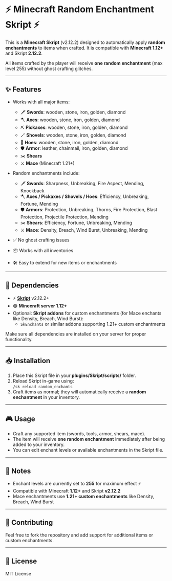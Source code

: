 # ⚡ Minecraft Random Enchantment Skript ⚡

This is a **Minecraft Skript** (v2.12.2) designed to automatically apply **random enchantments** to items when crafted. It is compatible with **Minecraft 1.12+** and Skript **2.12.2**.  

All items crafted by the player will receive **one random enchantment** (max level 255) without ghost crafting glitches.  

---

## ✨ Features

- Works with all major items:
  - 🗡️ **Swords**: wooden, stone, iron, golden, diamond  
  - 🪓 **Axes**: wooden, stone, iron, golden, diamond  
  - ⛏️ **Pickaxes**: wooden, stone, iron, golden, diamond  
  - 🪄 **Shovels**: wooden, stone, iron, golden, diamond  
  - 🌾 **Hoes**: wooden, stone, iron, golden, diamond  
  - 🛡️ **Armor**: leather, chainmail, iron, golden, diamond  
  - ✂️ **Shears**  
  - ⚔️ **Mace** (Minecraft 1.21+)  

- Random enchantments include:
  - 🗡️ **Swords**: Sharpness, Unbreaking, Fire Aspect, Mending, Knockback  
  - 🪓 **Axes / Pickaxes / Shovels / Hoes**: Efficiency, Unbreaking, Fortune, Mending  
  - 🛡️ **Armors**: Protection, Unbreaking, Thorns, Fire Protection, Blast Protection, Projectile Protection, Mending  
  - ✂️ **Shears**: Efficiency, Fortune, Unbreaking, Mending  
  - ⚔️ **Mace**: Density, Breach, Wind Burst, Unbreaking, Mending  

- ✅ No ghost crafting issues  
- 📦 Works with all inventories  
- 🛠️ Easy to extend for new items or enchantments  

---

## 🧩 Dependencies

- ⚡ **[Skript](https://github.com/SkriptLang/Skript)** v2.12.2+  
- 🟢 **Minecraft server 1.12+**  
- Optional: **Skript addons** for custom enchantments (for Mace enchants like Density, Breach, Wind Burst):  
  - `SkEnchants` or similar addons supporting 1.21+ custom enchantments  

Make sure all dependencies are installed on your server for proper functionality.

---

## 📥 Installation

1. Place this Skript file in your **plugins/Skript/scripts/** folder.  
2. Reload Skript in-game using:  
   ```/sk reload random_enchants```  
3. Craft items as normal; they will automatically receive a **random enchantment** in your inventory.  

---

## 🎮 Usage

- Craft any supported item (swords, tools, armor, shears, mace).  
- The item will receive **one random enchantment** immediately after being added to your inventory.  
- You can edit enchant levels or available enchantments in the Skript file.

---

## 📝 Notes

- Enchant levels are currently set to **255** for maximum effect ⚡  
- Compatible with Minecraft **1.12+** and Skript **v2.12.2**  
- Mace enchantments use **1.21+ custom enchantments** like Density, Breach, Wind Burst

---

## 🤝 Contributing

Feel free to fork the repository and add support for additional items or custom enchantments.

---

## 📄 License

MIT License

